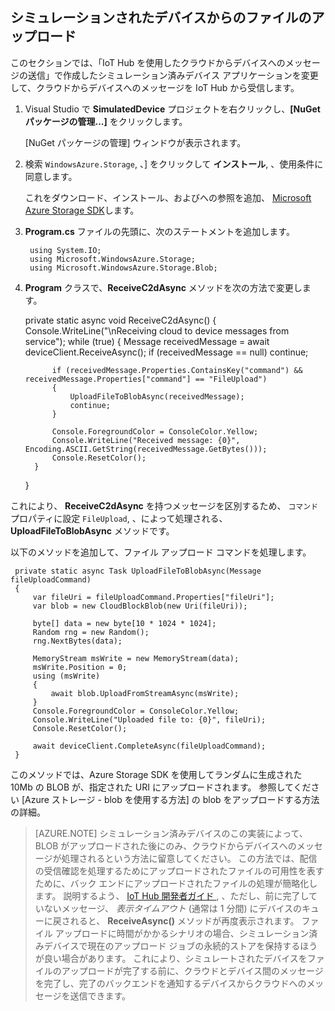 ## シミュレーションされたデバイスからのファイルのアップロード

このセクションでは、「IoT Hub を使用したクラウドからデバイスへのメッセージの送信」で作成したシミュレーション済みデバイス アプリケーションを変更して、クラウドからデバイスへのメッセージを IoT Hub から受信します。

1. Visual Studio で **SimulatedDevice** プロジェクトを右クリックし、**[NuGet パッケージの管理...]** をクリックします。

    [NuGet パッケージの管理] ウィンドウが表示されます。

2. 検索 `WindowsAzure.Storage`, 、] をクリックして **インストール**, 、使用条件に同意します。

    これをダウンロード、インストール、およびへの参照を追加、 [Microsoft Azure Storage SDK](https://www.nuget.org/packages/WindowsAzure.Storage/)します。

3. **Program.cs** ファイルの先頭に、次のステートメントを追加します。

        using System.IO;
        using Microsoft.WindowsAzure.Storage;
        using Microsoft.WindowsAzure.Storage.Blob;

4. **Program** クラスで、**ReceiveC2dAsync** メソッドを次の方法で変更します。

     private static async void ReceiveC2dAsync()
     {
         Console.WriteLine("\nReceiving cloud to device messages from service");
         while (true)
         {
             Message receivedMessage = await deviceClient.ReceiveAsync();
             if (receivedMessage == null) continue;
    
             if (receivedMessage.Properties.ContainsKey("command") && receivedMessage.Properties["command"] == "FileUpload")
             {
                 UploadFileToBlobAsync(receivedMessage);
                 continue;
             }
    
             Console.ForegroundColor = ConsoleColor.Yellow;
             Console.WriteLine("Received message: {0}", Encoding.ASCII.GetString(receivedMessage.GetBytes()));
             Console.ResetColor();
         }
     }

 これにより、 **ReceiveC2dAsync** を持つメッセージを区別するため、 `コマンド` プロパティに設定 `FileUpload`, 、によって処理される、 **UploadFileToBlobAsync** メソッドです。

 以下のメソッドを追加して、ファイル アップロード コマンドを処理します。

     private static async Task UploadFileToBlobAsync(Message fileUploadCommand)
     {
         var fileUri = fileUploadCommand.Properties["fileUri"];
         var blob = new CloudBlockBlob(new Uri(fileUri));
    
         byte[] data = new byte[10 * 1024 * 1024];
         Random rng = new Random();
         rng.NextBytes(data);
    
         MemoryStream msWrite = new MemoryStream(data);
         msWrite.Position = 0;
         using (msWrite)
         {
             await blob.UploadFromStreamAsync(msWrite);
         }
         Console.ForegroundColor = ConsoleColor.Yellow;
         Console.WriteLine("Uploaded file to: {0}", fileUri);
         Console.ResetColor();
    
         await deviceClient.CompleteAsync(fileUploadCommand);
     }

 このメソッドでは、Azure Storage SDK を使用してランダムに生成された 10Mb の BLOB が、指定された URI にアップロードされます。 参照してください [Azure ストレージ - blob を使用する方法] の blob をアップロードする方法の詳細。

> [AZURE.NOTE] シミュレーション済みデバイスのこの実装によって、BLOB がアップロードされた後にのみ、クラウドからデバイスへのメッセージが処理されるという方法に留意してください。 この方法では、配信の受信確認を処理するためにアップロードされたファイルの可用性を表すために、バック エンドにアップロードされたファイルの処理が簡略化します。 説明するよう、 [IoT Hub 開発者ガイド ][iot hub developer guide - c2d], 、ただし、前に完了していないメッセージ、 *表示タイムアウト* (通常は 1 分間) にデバイスのキューに戻されると、 **ReceiveAsync()** メソッドが再度表示されます。 ファイル アップロードに時間がかかるシナリオの場合、シミュレーション済みデバイスで現在のアップロード ジョブの永続的ストアを保持するほうが良い場合があります。 これにより、シミュレートされたデバイスをファイルのアップロードが完了する前に、クラウドとデバイス間のメッセージを完了し、完了のバックエンドを通知するデバイスからクラウドへのメッセージを送信できます。












[iot hub developer guide - c2d]: iot-hub-devguide.md#c2d 
[azure storage - how to use blobs]: https://azure.microsoft.com/en-us/documentation/articles/storage-dotnet-how-to-use-blobs/#upload-a-blob-into-a-container 

